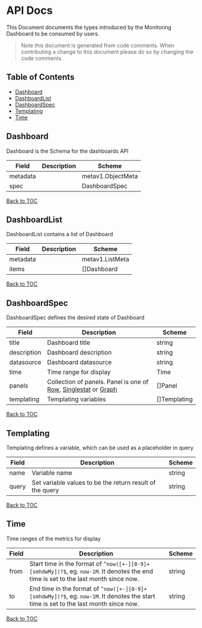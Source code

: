 # API Docs
This Document documents the types introduced by the Monitoring Dashboard to be consumed by users.
> Note this document is generated from code comments. When contributing a change to this document please do so by changing the code comments.
## Table of Contents
* [Dashboard](#dashboard)
* [DashboardList](#dashboardlist)
* [DashboardSpec](#dashboardspec)
* [Templating](#templating)
* [Time](#time)
## Dashboard

Dashboard is the Schema for the dashboards API


| Field | Description | Scheme |
| ----- | ----------- | ------ |
| metadata |  | metav1.ObjectMeta |
| spec |  | DashboardSpec |

[Back to TOC](#table-of-contents)
## DashboardList

DashboardList contains a list of Dashboard


| Field | Description | Scheme |
| ----- | ----------- | ------ |
| metadata |  | metav1.ListMeta |
| items |  | []Dashboard |

[Back to TOC](#table-of-contents)
## DashboardSpec

DashboardSpec defines the desired state of Dashboard


| Field | Description | Scheme |
| ----- | ----------- | ------ |
| title | Dashboard title | string |
| description | Dashboard description | string |
| datasource | Dashboard datasource | string |
| time | Time range for display | Time |
| panels | Collection of panels. Panel is one of [Row](row.md), [Singlestat](#singlestat.md) or [Graph](graph.md) | []Panel |
| templating | Templating variables | []Templating |

[Back to TOC](#table-of-contents)
## Templating

Templating defines a variable, which can be used as a placeholder in query


| Field | Description | Scheme |
| ----- | ----------- | ------ |
| name | Variable name | string |
| query | Set variable values to be the return result of the query | string |

[Back to TOC](#table-of-contents)
## Time

Time ranges of the metrics for display


| Field | Description | Scheme |
| ----- | ----------- | ------ |
| from | Start time in the format of `^now([+-][0-9]+[smhdwMy])?$`, eg. `now-1M`. It denotes the end time is set to the last month since now. | string |
| to | End time in the format of `^now([+-][0-9]+[smhdwMy])?$`, eg. `now-1M`. It denotes the start time is set to the last month since now. | string |

[Back to TOC](#table-of-contents)
